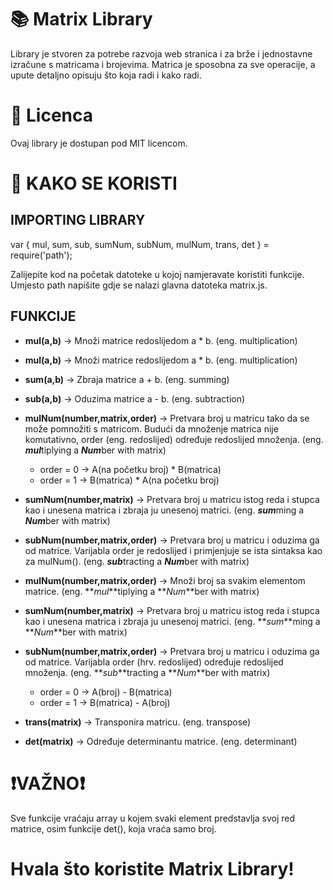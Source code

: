 # 📚 Matrix Library

Library je stvoren za potrebe razvoja web stranica i za brže i jednostavne izračune s matricama i brojevima. Matrica je sposobna za sve operacije, a upute detaljno opisuju što koja radi i kako radi.

# 📄 Licenca

Ovaj library je dostupan pod MIT licencom.

# 📖 KAKO SE KORISTI

## IMPORTING LIBRARY

var { mul, sum, sub, sumNum, subNum, mulNum, trans, det } = require('path');

Zalijepite kod na početak datoteke u kojoj namjeravate koristiti funkcije. Umjesto path napišite gdje se nalazi glavna datoteka matrix.js.

## FUNKCIJE
- **mul(a,b)** -> Množi matrice redoslijedom a * b. (eng. multiplication)

- **mul(a,b)** -> Množi matrice redoslijedom a * b. (eng. multiplication)
- **sum(a,b)** -> Zbraja matrice a + b. (eng. summing)
- **sub(a,b)** -> Oduzima matrice a - b. (eng. subtraction)
- **mulNum(number,matrix,order)** -> Pretvara broj u matricu tako da se može pomnožiti s matricom. Budući da množenje matrica nije komutativno, order (eng. redoslijed) određuje redoslijed množenja. (eng. ***mul***tiplying a ***Num***ber with matrix)
  - order = 0 -> A(na početku broj) * B(matrica)
  - order = 1 -> B(matrica) * A(na početku broj)
- **sumNum(number,matrix)** -> Pretvara broj u matricu istog reda i stupca kao i unesena matrica i zbraja ju unesenoj matrici. (eng. ***sum***ming a ***Num***ber with matrix)
- **subNum(number,matrix,order)** -> Pretvara broj u matricu i oduzima ga od matrice. Varijabla order je redoslijed i primjenjuje se ista sintaksa kao za mulNum(). (eng. ***sub***tracting a ***Num***ber with matrix)
- **mulNum(number,matrix,order)** -> Množi broj sa svakim elementom matrice. (eng. **_mul_**tiplying a **_Num_**ber with matrix)
- **sumNum(number,matrix)** -> Pretvara broj u matricu istog reda i stupca kao i unesena matrica i zbraja ju unesenoj matrici. (eng. **_sum_**ming a **_Num_**ber with matrix)
- **subNum(number,matrix,order)** -> Pretvara broj u matricu i oduzima ga od matrice. Varijabla order (hrv. redoslijed) određuje redoslijed množenja. (eng. **_sub_**tracting a **_Num_**ber with matrix)
  - order = 0 -> A(broj) - B(matrica)
  - order = 1 -> B(matrica) - A(broj)
- **trans(matrix)** -> Transponira matricu. (eng. transpose)
- **det(matrix)** -> Određuje determinantu matrice. (eng. determinant)

# ❗**VAŽNO**❗

Sve funkcije vraćaju array u kojem svaki element predstavlja svoj red matrice, osim funkcije det(), koja vraća samo broj.

# Hvala što koristite Matrix Library!
